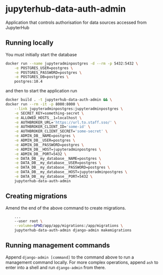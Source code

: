 # jupyterhub-data-auth-admin

Application that controls authorisation for data sources accessed from JupyterHub

## Running locally

You must initially start the database

```bash
docker run --name jupyteradminpostgres -d --rm -p 5432:5432 \
    -e POSTGRES_USER=postgres \
    -e POSTGRES_PASSWORD=postgres \
    -e POSTGRES_DB=postgres \
    postgres:10.4
```

and then to start the application run

```bash
docker build . -t jupyterhub-data-auth-admin && \
docker run --rm -it -p 8000:8000 \
    --link jupyteradminpostgres:jupyteradminpostgres \
    -e SECRET_KEY=something-secret \
    -e ALLOWED_HOSTS__1=localhost \
    -e AUTHBROKER_URL='https://url.to.staff.sso/' \
    -e AUTHBROKER_CLIENT_ID='some-id' \
    -e AUTHBROKER_CLIENT_SECRET='some-secret' \
    -e ADMIN_DB__NAME=postgres \
    -e ADMIN_DB__USER=postgres \
    -e ADMIN_DB__PASSWORD=postgres \
    -e ADMIN_DB__HOST=jupyteradminpostgres \
    -e ADMIN_DB__PORT=5432 \
    -e DATA_DB__my_database__NAME=postgres \
    -e DATA_DB__my_database__USER=postgres \
    -e DATA_DB__my_database__PASSWORD=postgres \
    -e DATA_DB__my_database__HOST=jupyteradminpostgres \
    -e DATA_DB__my_database__PORT=5432 \
    jupyterhub-data-auth-admin
```

## Creating migrations

Amend the end of the above command to create migrations.

```bash
    ...
    --user root \
    --volume=$PWD/app/app/migrations:/app/migrations \
    jupyterhub-data-auth-admin django-admin makemigrations
```

## Running management commands

Append `django-admin [command]` to the command above to run a management command locally. For more complex operations, append `ash` to enter into a shell and run `django-admin` from there.

